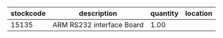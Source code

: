 |stockcode|description|quantity|location|
|---------|-----------|--------|--------|
|15135|ARM RS232 interface Board|1.00||
